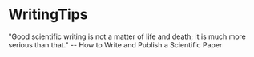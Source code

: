 # WritingTips
"Good scientific writing is not a matter of life and death; it is much more serious than that." -- How to Write and Publish a Scientific Paper
